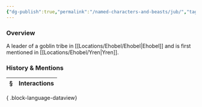 ```yaml
---
{"dg-publish":true,"permalink":"/named-characters-and-beasts/jub/","tags":["NPC"],"updated":"2025-06-10T19:10:58.403+01:00"}
---
```



### Overview
A leader of a goblin tribe in [[Locations/Ehobel/Ehobel\|Ehobel]] and is first mentioned in [[Locations/Ehobel/Yren\|Yren]].

### History & Mentions
| § | Interactions |
| - | ------------ |

{ .block-language-dataview}